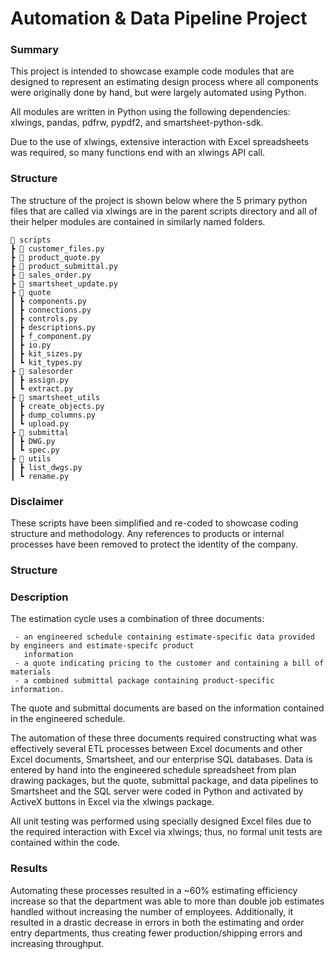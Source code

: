 # Automation & Data Pipeline Project

### Summary
This project is intended to showcase example code modules that are designed to represent an estimating design process
where all components were originally done by hand, but were largely automated using Python. 

All modules are written in Python using the following dependencies: xlwings, pandas, pdfrw, pypdf2, and 
smartsheet-python-sdk. 

Due to the use of xlwings, extensive interaction with Excel spreadsheets was required, so many
functions end with an xlwings API call.

### Structure
The structure of the project is shown below where the 5 primary python files that are called via xlwings are in the
parent scripts directory and all of their helper modules are contained in similarly named folders.
```
📂 scripts
┣ 📝 customer_files.py
┣ 📝 product_quote.py
┣ 📝 product_submittal.py
┣ 📝 sales_order.py
┣ 📝 smartsheet_update.py
┣ 📂 quote
┃ ┣ components.py
┃ ┣ connections.py
┃ ┣ controls.py
┃ ┣ descriptions.py
┃ ┣ f_component.py
┃ ┣ io.py
┃ ┣ kit_sizes.py
┃ ┗ kit_types.py
┣ 📂 salesorder
┃ ┣ assign.py
┃ ┗ extract.py
┣ 📂 smartsheet_utils
┃ ┣ create_objects.py
┃ ┣ dump_columns.py
┃ ┗ upload.py
┣ 📂 submittal
┃ ┣ DWG.py
┃ ┗ spec.py
┣ 📂 utils
┃ ┣ list_dwgs.py
┃ ┗ rename.py
```

### Disclaimer
These scripts have been simplified and re-coded to showcase coding structure and methodology. Any references to 
products or internal processes have been removed to protect the identity of the company.

### Structure


### Description
The estimation cycle uses a combination of three documents: 

```
 - an engineered schedule containing estimate-specific data provided by engineers and estimate-specifc product 
   information
 - a quote indicating pricing to the customer and containing a bill of materials
 - a combined submittal package containing product-specific information. 
```

The quote and submittal documents are based on the information contained in the engineered schedule.

The automation of these three documents required constructing what was effectively several ETL processes between Excel
documents and other Excel documents, Smartsheet, and our enterprise SQL databases. Data is entered by hand into the
engineered schedule spreadsheet from plan drawing packages, but the quote, submittal package, and data pipelines to 
Smartsheet and the SQL server were coded in Python and activated by ActiveX buttons in Excel via the xlwings package.

All unit testing was performed using specially designed Excel files due to the required interaction with Excel via 
xlwings; thus, no formal unit tests are contained within the code.

### Results
Automating these processes resulted in a ~60% estimating efficiency increase so that the department was able to more than double 
job estimates handled without increasing the number of employees. Additionally, it resulted in a drastic decrease in errors 
in both the estimating and order entry departments, thus creating fewer production/shipping errors and increasing throughput.
